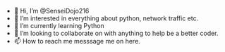 - 👋 Hi, I’m @SenseiDojo216
- 👀 I’m interested in everything about python, network traffic etc.
- 🌱 I’m currently learning Python
- 💞️ I’m looking to collaborate on with anything to help be a better coder.
- 📫 How to reach me messsage me on here.

<!---
SenseiDojo216/SenseiDojo216 is a ✨ special ✨ repository because its `README.md` (this file) appears on your GitHub profile.
You can click the Preview link to take a look at your changes.
--->
